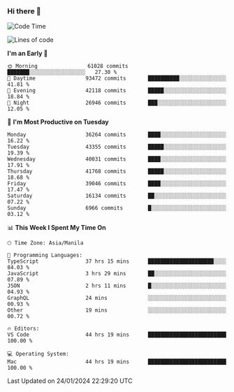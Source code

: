 ### Hi there 👋

<!--START_SECTION:waka-->
![Code Time](http://img.shields.io/badge/Code%20Time-4%2C786%20hrs%202%20mins-blue)

![Lines of code](https://img.shields.io/badge/From%20Hello%20World%20I%27ve%20Written-105.4%20million%20lines%20of%20code-blue)

**I'm an Early 🐤** 

```text
🌞 Morning                61028 commits       ███████░░░░░░░░░░░░░░░░░░   27.30 % 
🌆 Daytime                93472 commits       ██████████░░░░░░░░░░░░░░░   41.81 % 
🌃 Evening                42118 commits       █████░░░░░░░░░░░░░░░░░░░░   18.84 % 
🌙 Night                  26946 commits       ███░░░░░░░░░░░░░░░░░░░░░░   12.05 % 
```
📅 **I'm Most Productive on Tuesday** 

```text
Monday                   36264 commits       ████░░░░░░░░░░░░░░░░░░░░░   16.22 % 
Tuesday                  43355 commits       █████░░░░░░░░░░░░░░░░░░░░   19.39 % 
Wednesday                40031 commits       ████░░░░░░░░░░░░░░░░░░░░░   17.91 % 
Thursday                 41768 commits       █████░░░░░░░░░░░░░░░░░░░░   18.68 % 
Friday                   39046 commits       ████░░░░░░░░░░░░░░░░░░░░░   17.47 % 
Saturday                 16134 commits       ██░░░░░░░░░░░░░░░░░░░░░░░   07.22 % 
Sunday                   6966 commits        █░░░░░░░░░░░░░░░░░░░░░░░░   03.12 % 
```


📊 **This Week I Spent My Time On** 

```text
🕑︎ Time Zone: Asia/Manila

💬 Programming Languages: 
TypeScript               37 hrs 15 mins      █████████████████████░░░░   84.03 % 
JavaScript               3 hrs 29 mins       ██░░░░░░░░░░░░░░░░░░░░░░░   07.89 % 
JSON                     2 hrs 11 mins       █░░░░░░░░░░░░░░░░░░░░░░░░   04.93 % 
GraphQL                  24 mins             ░░░░░░░░░░░░░░░░░░░░░░░░░   00.93 % 
Other                    19 mins             ░░░░░░░░░░░░░░░░░░░░░░░░░   00.72 % 

🔥 Editors: 
VS Code                  44 hrs 19 mins      █████████████████████████   100.00 % 

💻 Operating System: 
Mac                      44 hrs 19 mins      █████████████████████████   100.00 % 
```


 Last Updated on 24/01/2024 22:29:20 UTC
<!--END_SECTION:waka-->


<!--
**rad182/rad182** is a ✨ _special_ ✨ repository because its `README.md` (this file) appears on your GitHub profile.

Here are some ideas to get you started:

- 🔭 I’m currently working on ...
- 🌱 I’m currently learning ...
- 👯 I’m looking to collaborate on ...
- 🤔 I’m looking for help with ...
- 💬 Ask me about ...
- 📫 How to reach me: ...
- 😄 Pronouns: ...
- ⚡ Fun fact: ...
-->
